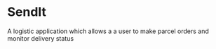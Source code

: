 # SendIt

A logistic application which allows a a user to make parcel orders and monitor delivery status
